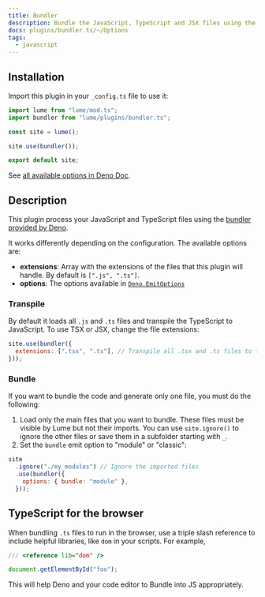 ```yaml
---
title: Bundler
description: Bundle the JavaScript, TypeScript and JSX files using the bundler provided by `Deno.emit()`.
docs: plugins/bundler.ts/~/Options
tags:
  - javascript
---
```


## Installation

Import this plugin in your `_config.ts` file to use it:

```js
import lume from "lume/mod.ts";
import bundler from "lume/plugins/bundler.ts";

const site = lume();

site.use(bundler());

export default site;
```

See
[all available options in Deno Doc](https://doc.deno.land/https/deno.land/x/lume/plugins/bundler.ts/~/Options).

## Description

This plugin process your JavaScript and TypeScript files using the
[bundler provided by Deno](https://deno.land/manual/tools/bundler).

It works differently depending on the configuration. The available options are:

- **extensions**: Array with the extensions of the files that this plugin will
  handle. By default is `[".js", ".ts"]`.
- **options**: The options available in
  [`Deno.EmitOptions`](https://doc.deno.land/deno/unstable/~/Deno.EmitOptions)

### Transpile

By default it loads all `.js` and `.ts` files and transpile the TypeScript to
JavaScript. To use TSX or JSX, change the file extensions:

```js
site.use(bundler({
  extensions: [".tsx", ".ts"], // Transpile all .tsx and .ts files to typescript
}));
```

### Bundle

If you want to bundle the code and generate only one file, you must do the
following:

1. Load only the main files that you want to bundle. These files must be visible
   by Lume but not their imports. You can use `site.ignore()` to ignore the
   other files or save them in a subfolder starting with `_`.
2. Set the `bundle` emit option to "module" or "classic":

```js
site
  .ignore("./my_modules") // Ignore the imported files
  .use(bundler({
    options: { bundle: "module" },
  }));
```

## TypeScript for the browser

When bundling `.ts` files to run in the browser, use a triple slash reference to
include helpful libraries, like `dom` in your scripts. For example,

```ts
/// <reference lib="dom" />

document.getElementById("foo");
```

This will help Deno and your code editor to Bundle into JS appropriately.
